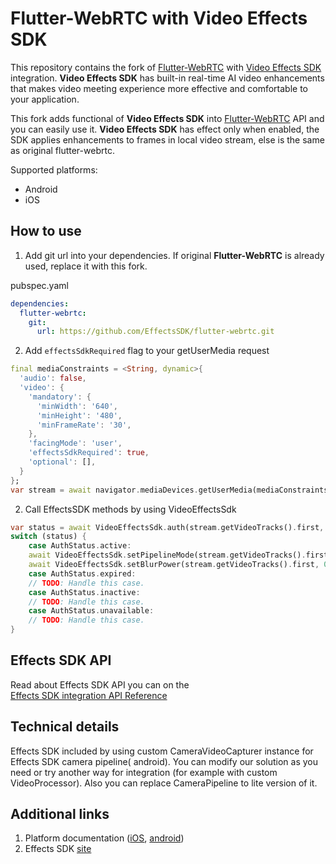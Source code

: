 # Flutter-WebRTC with Video Effects SDK

This repository contains the fork of [Flutter-WebRTC](https://github.com/flutter-webrtc/flutter-webrtc) with [Video Effects SDK](https://effectssdk.ai) integration. **Video Effects SDK** has built-in real-time AI video enhancements that makes video meeting experience more effective and comfortable to your application.  
  
This fork adds functional of **Video Effects SDK** into [Flutter-WebRTC](https://github.com/flutter-webrtc/flutter-webrtc) API and you can easily use it. **Video Effects SDK** has effect only when enabled, the SDK applies enhancements to frames in local video stream, else is the same as original flutter-webrtc.  
  
Supported platforms:  
* Android
* iOS

## How to use

1. Add git url into your dependencies. If original **Flutter-WebRTC** is already used, replace it with this fork.  

pubspec.yaml
```yaml
dependencies:
  flutter-webrtc:
    git:
      url: https://github.com/EffectsSDK/flutter-webrtc.git
```

2. Add `effectsSdkRequired` flag to your getUserMedia request

```dart
final mediaConstraints = <String, dynamic>{
  'audio': false,
  'video': {
    'mandatory': {
      'minWidth': '640',
      'minHeight': '480',
      'minFrameRate': '30',
    },
    'facingMode': 'user',
    'effectsSdkRequired': true,
    'optional': [],
  }
};
var stream = await navigator.mediaDevices.getUserMedia(mediaConstraints);
```

2. Call EffectsSDK methods by using VideoEffectsSdk

```dart
var status = await VideoEffectsSdk.auth(stream.getVideoTracks().first, 'YOUR_CUSTOMER_ID');
switch (status) {
    case AuthStatus.active:
    await VideoEffectsSdk.setPipelineMode(stream.getVideoTracks().first, PipelineMode.blur);
    await VideoEffectsSdk.setBlurPower(stream.getVideoTracks().first, 0.6);
    case AuthStatus.expired:
    // TODO: Handle this case.
    case AuthStatus.inactive:
    // TODO: Handle this case.
    case AuthStatus.unavailable:
    // TODO: Handle this case.
}
```

## Effects SDK API

Read about Effects SDK API you can on the  
[Effects SDK integration API Reference](https://effectssdk.ai/sdk/flutter-webrtc/)

## Technical details

Effects SDK included by using custom CameraVideoCapturer instance for Effects SDK camera pipeline(
android).
You can modify our solution as you need or try another way for integration (for example with custom
VideoProcessor).
Also you can replace CameraPipeline to lite version of it.

## Additional links

1. Platform documentation ([iOS](https://effectssdk.ai/sdk/ios/documentation/tsvb/), [android](https://github.com/EffectsSDK/android-integration-sample))
2. Effects SDK [site](https://effectssdk.ai/)